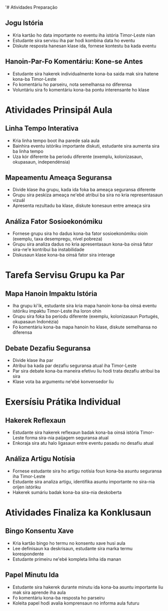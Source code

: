 '# Atividades Preparação

## Jogu Istória
- Kria kartão ho data importante no eventu iha istória Timor-Leste nian
- Estudante sira servisu iha par hodi kombina data ho eventu
- Diskute resposta hanesan klase ida, fornese kontestu ba kada eventu

## Hanoin-Par-Fo Komentáriu: Kone-se Antes
- Estudante sira hakerek individualmente kona-ba saida mak sira hatene kona-ba Timor-Leste
- Fo komentáriu ho parseiru, nota semelhansa no diferensa
- Voluntáriu sira fo komentáriu kona-ba pontu interensante ho klase

# Atividades Prinsipál Aula

## Linha Tempo Interativa
- Kria linha tempo boot iha parede sala aula
- Bainhira eventu istóriku importante diskuti, estudante sira aumenta sira ba linha tempo
- Uza kór diferente ba periodu diferente (exemplu, kolonizasaun, okupasaun, independénsia)

## Mapeamentu Ameaça Seguransa
- Divide klase iha grupu, kada ida foka ba ameaça seguransa diferente
- Grupu sira peskiza ameaça ne'ebé atribui ba sira no kria representasaun vizuál
- Apresenta rezultadu ba klase, diskute konesaun entre ameaça sira

## Análiza Fator Sosioekonómiku
- Fornese grupu sira ho dadus kona-ba fator sosioekonómiku oioin (exemplu, taxa desempregu, nível pobreza)
- Grupu sira analiza dadus no kria apresentasaun kona-ba oinsá fator sira-ne'e kontribui ba instabilidade
- Diskusaun klase kona-ba oinsá fator sira interage

# Tarefa Servisu Grupu ka Par

## Mapa Hanoin Impaktu Istória
- Iha grupu ki'ik, estudante sira kria mapa hanoin kona-ba oinsá eventu istóriku impaktu Timor-Leste iha loron ohin
- Grupu sira foka ba periodu diferente (exemplu, kolonizasaun Portugés, okupasaun Indonézia)
- Fo komentáriu kona-ba mapa hanoin ho klase, diskute semelhansa no diferensa

## Debate Dezafiu Seguransa
- Divide klase iha par
- Atribui ba kada par dezafiu seguransa atual iha Timor-Leste
- Par sira debate kona-ba maneira efetivu liu hodi trata dezafiu atribui ba sira
- Klase vota ba argumentu ne'ebé konvensedor liu

# Exersísiu Prátika Individual

## Hakerek Reflexaun
- Estudante sira hakerek reflexaun badak kona-ba oinsá istória Timor-Leste forma sira-nia paijagem seguransa atual
- Enkoraja sira atu halo ligasaun entre eventu pasadu no desafiu atual

## Análiza Artigu Notísia
- Fornese estudante sira ho artigu notísia foun kona-ba asuntu seguransa iha Timor-Leste
- Estudante sira analiza artigu, identifika asuntu importante no sira-nia orijen istóriku
- Hakerek sumáriu badak kona-ba sira-nia deskoberta

# Atividades Finaliza ka Konklusaun

## Bingo Konsentu Xave
- Kria kartão bingo ho termu no konsentu xave husi aula
- Lee definisaun ka deskrisaun, estudante sira marka termu korespondente
- Estudante primeiru ne'ebé kompleta linha ida manan

## Papel Minutu Ida
- Estudante sira hakerek durante minutu ida kona-ba asuntu importante liu mak sira aprende iha aula
- Fo komentáriu kona-ba resposta ho parseiru
- Koleita papel hodi avalia komprensaun no informa aula futuru